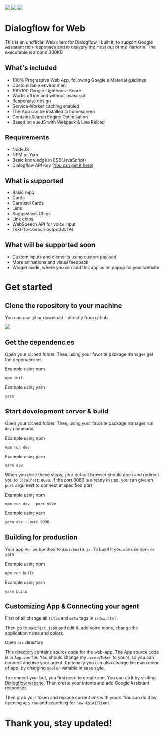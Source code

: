 ![](https://imgur.com/YkOoS4h.png)
![](https://imgur.com/g3KyOqV.png)
![](https://imgur.com/IsVxh0U.png)

# Dialogflow for Web

This is an unofficial Web client for Dialogflow, i built it, to support Google Assistant rich-responses and to delivery the most out of the Platform. The executable is around 300KB

## What's included

- 100% Progressive Web App, following Google's Material guidlines
- Customizable environment
- 100/100 Google Lighthouse Score
- Works offline and without javascript
- Responsive design
- Service-Worker caching enabled
- The App can be installed to homescreen
- Contains Search Engine Optimisation
- Based on VueJS with Webpack & Live Reload

## Requirements
- NodeJS
- NPM or Yarn
- Basic knowledge in ES6(JavaScript)
- Dialogflow API Key ([You can get it here](https://dialogflow.com))

## What is supported
- Basic reply
- Cards
- Carousel Cards
- Lists
- Suggestions Chips
- Link chips
- WebSpeech API for voice input
- Text-To-Speech output(BETA)

## What will be supported soon
- Custom inputs and elements using custom payload
- More animations and visual feedback
- Widget mode, where you can add this app as an popup for your website

# Get started

## Clone the repository to your machine

You can use git or download it directly from github

![](https://imgur.com/bpHE9K6.png)

## Get the dependencies
Open your cloned folder. Then, using your favorite package manager get the dependencies.

Example using npm

`npm init`

Example using yarn

`yarn`

## Start development server & build

Open your cloned folder. Then, using your favorite package manager run `dev` command.

Example using npm

`npm run dev`

Example using yarn

`yarn dev`

When you done these steps, your default browser should open and redirect you to `localhost:8080`. If the port 8080 is already in use, you can give an `port` argument to connect at specified port

Example using npm

`npm run dev --port 9090`

Example using yarn

`yarn dev --port 9090`

## Building for production

Your app will be bundled to `dist/build.js`.
To build it you can use npm or yarn

Example using npm

`npm run build`

Example using yarn

`yarn build`


## Customizing App & Connecting your agent

First of all change all `title` and `meta` tags in `index.html`

Then go to `manifest.json` and edit it, add some icons, change the application name and colors.

Open `src` directory

This directory contains source code for the web-app. The App source code is in `App.vue` file. You should change my `accessToken` to yours, so you can connect and use your agent. Optionally you can also change the main color of app, by changing `$color` variable in sass style.

To connect your bot, you first need to create one. You can do it by visiting [Dialogflow website](https://dialogflow.com). Then create your intents and add Google Assistant responses.

Then grab your token and replace current one with yours. You can do it by opening `App.vue` and searching for `new ApiAiClient`.

# Thank you, stay updated!